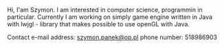 <!---
szymonP1/szymonP1 is a ✨ special ✨ repository because its `README.md` (this file) appears on your GitHub profile.
You can click the Preview link to take a look at your changes.
--->
Hi, I'am Szymon. I am interested in computer science, programmin in particular. 
Currently I am working on simply game engine written in Java with lwjgl - library that
makes possible to use openGL with Java.

Contact
e-mail address: szymon.panek@op.pl
phone number: 518986903
